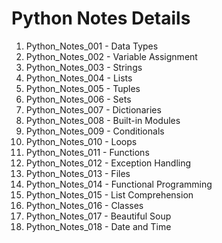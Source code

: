 # Python Notes Details

01. Python_Notes_001 - Data Types
02. Python_Notes_002 - Variable Assignment
03. Python_Notes_003 - Strings
04. Python_Notes_004 - Lists
05. Python_Notes_005 - Tuples
06. Python_Notes_006 - Sets
07. Python_Notes_007 - Dictionaries
08. Python_Notes_008 - Built-in Modules
09. Python_Notes_009 - Conditionals
10. Python_Notes_010 - Loops
11. Python_Notes_011 - Functions
12. Python_Notes_012 - Exception Handling
13. Python_Notes_013 - Files
14. Python_Notes_014 - Functional Programming
15. Python_Notes_015 - List Comprehension
16. Python_Notes_016 - Classes
17. Python_Notes_017 - Beautiful Soup
18. Python_Notes_018 - Date and Time